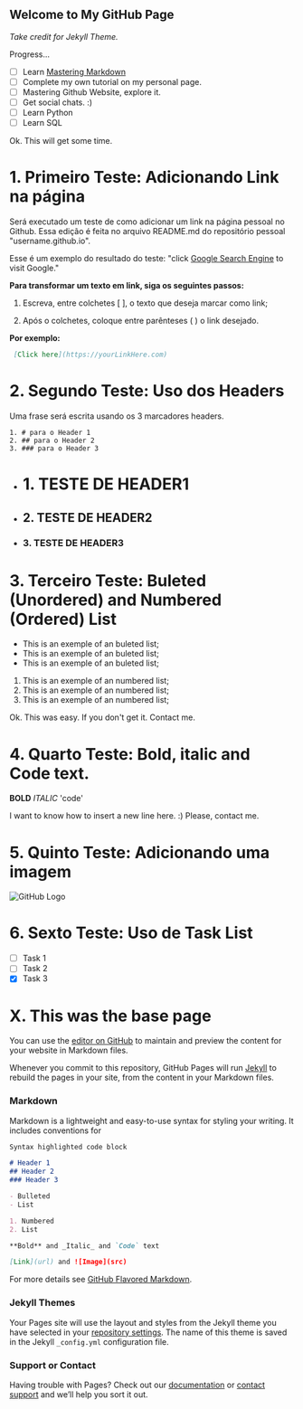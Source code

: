 ## Welcome to My GitHub Page
_Take credit for Jekyll Theme._

Progress...
- [ ]  Learn [Mastering Markdown](https://guides.github.com/features/mastering-markdown/)
- [ ]  Complete my own tutorial on my personal page.
- [ ]  Mastering Github Website, explore it.
- [ ]  Get social chats. :)
- [ ]  Learn Python
- [ ]  Learn SQL

Ok. This will get some time.

# 1. Primeiro Teste: Adicionando Link na página

Será executado um teste de como adicionar um link na página pessoal no Github. Essa edição é feita no arquivo README.md do repositório pessoal "username.github.io".

Esse é um exemplo do resultado do teste: "click [Google Search Engine](https://www.google.com/) to visit Google."

**Para transformar um texto em link, siga os seguintes passos:**

 1. Escreva, entre colchetes \[ ], o texto que deseja marcar como link;

 2. Após o colchetes, coloque entre parênteses \( ) o link desejado.


**Por exemplo:**

```markdown
 [Click here](https://yourLinkHere.com)
```

# 2. Segundo Teste: Uso dos Headers

Uma frase será escrita usando os 3 marcadores headers.

```
1. # para o Header 1
2. ## para o Header 2
3. ### para o Header 3
```

- # 1. TESTE DE HEADER1
- ## 2. TESTE DE HEADER2
- ### 3. TESTE DE HEADER3

# 3. Terceiro Teste: Buleted (Unordered) and Numbered (Ordered) List

- This is an exemple of an buleted list;
- This is an exemple of an buleted list;
- This is an exemple of an buleted list;

1. This is an exemple of an numbered list;
2. This is an exemple of an numbered list;
3. This is an exemple of an numbered list;

Ok. This was easy. If you don't get it. Contact me.

# 4. Quarto Teste: Bold, italic and Code text.

**BOLD**
_ITALIC_
'code'

I want to know how to insert a new line here. :)
Please, contact me.

# 5. Quinto Teste: Adicionando uma imagem

![GitHub Logo](https://cdn0.tnwcdn.com/wp-content/blogs.dir/1/files/2018/03/GitHub-brave-hed-796x418.jpg)

# 6. Sexto Teste: Uso de Task List

- [ ] Task 1
- [ ] Task 2
- [x] Task 3

# X. This was the base page

You can use the [editor on GitHub](https://github.com/alvaro-costa/alvaro-costa.github.io/edit/master/README.md) to maintain and preview the content for your website in Markdown files.

Whenever you commit to this repository, GitHub Pages will run [Jekyll](https://jekyllrb.com/) to rebuild the pages in your site, from the content in your Markdown files.

### Markdown

Markdown is a lightweight and easy-to-use syntax for styling your writing. It includes conventions for

```markdown
Syntax highlighted code block

# Header 1
## Header 2
### Header 3

- Bulleted
- List

1. Numbered
2. List

**Bold** and _Italic_ and `Code` text

[Link](url) and ![Image](src)
```

For more details see [GitHub Flavored Markdown](https://guides.github.com/features/mastering-markdown/).

### Jekyll Themes

Your Pages site will use the layout and styles from the Jekyll theme you have selected in your [repository settings](https://github.com/alvaro-costa/alvaro-costa.github.io/settings). The name of this theme is saved in the Jekyll `_config.yml` configuration file.

### Support or Contact

Having trouble with Pages? Check out our [documentation](https://help.github.com/categories/github-pages-basics/) or [contact support](https://github.com/contact) and we’ll help you sort it out.
